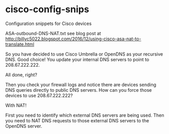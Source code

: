 # cisco-config-snips
Configuration snippets for Cisco devices

ASA-outbound-DNS-NAT.txt
see blog post at http://billyc5022.blogspot.com/2016/12/using-cisco-asa-nat-to-translate.html

So you have decided to use Cisco Umbrella or OpenDNS as your recursive DNS. Good choice! You update your internal DNS servers to point to 208.67.222.222.

All done, right?

Then you check your firewall logs and notice there are devices sending DNS queries directly to public DNS servers. How can you force those devices to use 208.67.222.222?

With NAT!

First you need to identify which external DNS servers are being used. Then you need to NAT DNS requests to those external DNS servers to the OpenDNS server.
